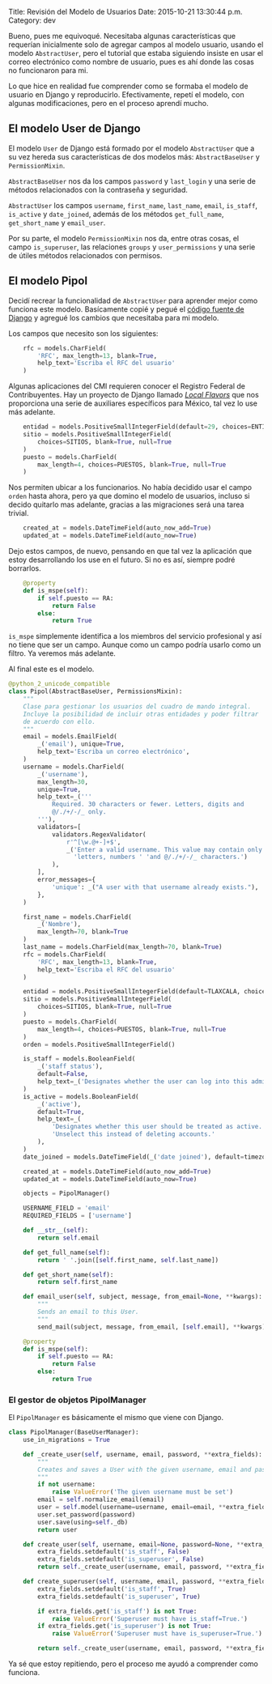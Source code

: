 Title: Revisión del Modelo de Usuarios 
Date: 2015-10-21 13:30:44 p.m.
Category: dev

Bueno, pues me equivoqué. Necesitaba algunas características que requerían inicialmente solo de agregar campos al modelo usuario, usando el modelo `AbstractUser`, pero el tutorial que estaba siguiendo insiste en usar el correo electrónico como nombre de usuario, pues es ahí donde las cosas no funcionaron para mi.

Lo que hice en realidad fue comprender como se formaba el modelo de usuario en Django y reproducirlo. Efectivamente, repetí el modelo, con algunas modificaciones, pero en el proceso aprendí mucho.

## El modelo User de Django

El modelo `User` de Django está formado por el modelo `AbstractUser` que a su vez hereda sus características de dos modelos más: `AbstractBaseUser` y `PermissionMixin`.

`AbstractBaseUser` nos da los campos `password` y `last_login` y una serie de métodos relacionados con la contraseña y seguridad.

`AbstractUser` los campos `username`, `first_name`, `last_name`, `email`, `is_staff`, `is_active` y `date_joined`, además de los métodos `get_full_name`, `get_short_name` y `email_user`.

Por su parte, el modelo `PermissionMixin` nos da, entre otras cosas, el campo `is_superuser`, las relaciones `groups` y `user_permissions` y una serie de útiles métodos relacionados con permisos.

## El modelo Pipol

Decidí recrear la funcionalidad de `AbstractUser` para aprender mejor como funciona este modelo. Basícamente copié y pegué el [código fuente de Django](https://github.com/django/django/blob/stable/1.8.x/django/contrib/auth/models.py) y agregué los cambios que necesitaba para mi modelo.

Los campos que necesito son los siguientes:

```python
    rfc = models.CharField(
        'RFC', max_length=13, blank=True,
        help_text='Escriba el RFC del usuario'
    )
```

Algunas aplicaciones del CMI requieren conocer el Registro Federal de Contribuyentes. Hay un proyecto de Django llamado [_Local Flavors_](http://django-localflavor.readthedocs.org/en/latest/localflavor/mx/#) que nos proporciona una serie de auxiliares específicos para México, tal vez lo use más adelante.

```python
    entidad = models.PositiveSmallIntegerField(default=29, choices=ENTIDADES)
    sitio = models.PositiveSmallIntegerField(
        choices=SITIOS, blank=True, null=True
    )
    puesto = models.CharField(
        max_length=4, choices=PUESTOS, blank=True, null=True
    )
```

Nos permiten ubicar a los funcionarios. No había decidido usar el campo `orden` hasta ahora, pero ya que domino el modelo de usuarios, incluso si decido quitarlo mas adelante, gracias a las migraciones será una tarea trivial.

```python
    created_at = models.DateTimeField(auto_now_add=True)
    updated_at = models.DateTimeField(auto_now=True)
```

Dejo estos campos, de nuevo, pensando en que tal vez la aplicación que estoy desarrollando los use en el futuro. Si no es así, siempre podré borrarlos.

```python
    @property
    def is_mspe(self):
        if self.puesto == RA:
            return False
        else:
            return True
```

`is_mspe` simplemente identifica a los miembros del servicio profesional y así no tiene que ser un campo. Aunque como un campo podría usarlo como un filtro. Ya veremos más adelante.

Al final este es el modelo.

```python
@python_2_unicode_compatible
class Pipol(AbstractBaseUser, PermissionsMixin):
    """
    Clase para gestionar los usuarios del cuadro de mando integral.
    Incluye la posibilidad de incluir otras entidades y poder filtrar
    de acuerdo con ello.
    """
    email = models.EmailField(
        _('email'), unique=True,
        help_text='Escriba un correo electrónico',
    )
    username = models.CharField(
        _('username'),
        max_length=30,
        unique=True,
        help_text=_('''
            Required. 30 characters or fewer. Letters, digits and
            @/./+/-/_ only.
        '''),
        validators=[
            validators.RegexValidator(
                r'^[\w.@+-]+$',
                _('Enter a valid username. This value may contain only '
                  'letters, numbers ' 'and @/./+/-/_ characters.')
            ),
        ],
        error_messages={
            'unique': _("A user with that username already exists."),
        },
    )

    first_name = models.CharField(
        _('Nombre'),
        max_length=70, blank=True
    )
    last_name = models.CharField(max_length=70, blank=True)
    rfc = models.CharField(
        'RFC', max_length=13, blank=True,
        help_text='Escriba el RFC del usuario'
    )

    entidad = models.PositiveSmallIntegerField(default=TLAXCALA, choices=ENTIDADES)
    sitio = models.PositiveSmallIntegerField(
        choices=SITIOS, blank=True, null=True
    )
    puesto = models.CharField(
        max_length=4, choices=PUESTOS, blank=True, null=True
    )
    orden = models.PositiveSmallIntegerField()

    is_staff = models.BooleanField(
        _('staff status'),
        default=False,
        help_text=_('Designates whether the user can log into this admin site.'),
    )
    is_active = models.BooleanField(
        _('active'),
        default=True,
        help_text=_(
            'Designates whether this user should be treated as active. '
            'Unselect this instead of deleting accounts.'
        ),
    )
    date_joined = models.DateTimeField(_('date joined'), default=timezone.now)

    created_at = models.DateTimeField(auto_now_add=True)
    updated_at = models.DateTimeField(auto_now=True)

    objects = PipolManager()

    USERNAME_FIELD = 'email'
    REQUIRED_FIELDS = ['username']

    def __str__(self):
        return self.email

    def get_full_name(self):
        return ' '.join([self.first_name, self.last_name])

    def get_short_name(self):
        return self.first_name

    def email_user(self, subject, message, from_email=None, **kwargs):
        """
        Sends an email to this User.
        """
        send_mail(subject, message, from_email, [self.email], **kwargs)

    @property
    def is_mspe(self):
        if self.puesto == RA:
            return False
        else:
            return True
```

### El gestor de objetos PipolManager

El `PipolManager` es básicamente el mismo que viene con Django. 

```python
class PipolManager(BaseUserManager):
    use_in_migrations = True

    def _create_user(self, username, email, password, **extra_fields):
        """
        Creates and saves a User with the given username, email and password.
        """
        if not username:
            raise ValueError('The given username must be set')
        email = self.normalize_email(email)
        user = self.model(username=username, email=email, **extra_fields)
        user.set_password(password)
        user.save(using=self._db)
        return user

    def create_user(self, username, email=None, password=None, **extra_fields):
        extra_fields.setdefault('is_staff', False)
        extra_fields.setdefault('is_superuser', False)
        return self._create_user(username, email, password, **extra_fields)

    def create_superuser(self, username, email, password, **extra_fields):
        extra_fields.setdefault('is_staff', True)
        extra_fields.setdefault('is_superuser', True)

        if extra_fields.get('is_staff') is not True:
            raise ValueError('Superuser must have is_staff=True.')
        if extra_fields.get('is_superuser') is not True:
            raise ValueError('Superuser must have is_superuser=True.')

        return self._create_user(username, email, password, **extra_fields)
```

Ya sé que estoy repitiendo, pero el proceso me ayudó a comprender como funciona.




